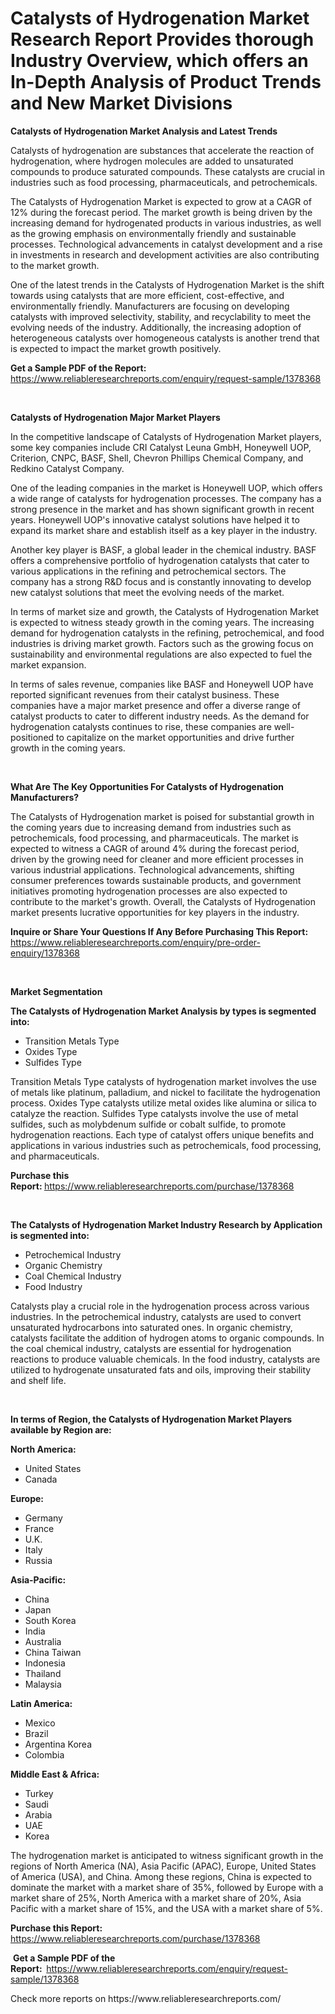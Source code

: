 <p><h1>Catalysts of Hydrogenation Market Research Report Provides thorough Industry Overview, which offers an In-Depth Analysis of Product Trends and New Market Divisions</h1></p><p><strong>Catalysts of Hydrogenation Market Analysis and Latest Trends</strong></p>
<p><p>Catalysts of hydrogenation are substances that accelerate the reaction of hydrogenation, where hydrogen molecules are added to unsaturated compounds to produce saturated compounds. These catalysts are crucial in industries such as food processing, pharmaceuticals, and petrochemicals.</p><p>The Catalysts of Hydrogenation Market is expected to grow at a CAGR of 12% during the forecast period. The market growth is being driven by the increasing demand for hydrogenated products in various industries, as well as the growing emphasis on environmentally friendly and sustainable processes. Technological advancements in catalyst development and a rise in investments in research and development activities are also contributing to the market growth.</p><p>One of the latest trends in the Catalysts of Hydrogenation Market is the shift towards using catalysts that are more efficient, cost-effective, and environmentally friendly. Manufacturers are focusing on developing catalysts with improved selectivity, stability, and recyclability to meet the evolving needs of the industry. Additionally, the increasing adoption of heterogeneous catalysts over homogeneous catalysts is another trend that is expected to impact the market growth positively.</p></p>
<p><strong>Get a Sample PDF of the Report:&nbsp;</strong> <a href="https://www.reliableresearchreports.com/enquiry/request-sample/1378368">https://www.reliableresearchreports.com/enquiry/request-sample/1378368</a></p>
<p>&nbsp;</p>
<p><strong>Catalysts of Hydrogenation Major Market Players</strong></p>
<p><p>In the competitive landscape of Catalysts of Hydrogenation Market players, some key companies include CRI Catalyst Leuna GmbH, Honeywell UOP, Criterion, CNPC, BASF, Shell, Chevron Phillips Chemical Company, and Redkino Catalyst Company. </p><p>One of the leading companies in the market is Honeywell UOP, which offers a wide range of catalysts for hydrogenation processes. The company has a strong presence in the market and has shown significant growth in recent years. Honeywell UOP's innovative catalyst solutions have helped it to expand its market share and establish itself as a key player in the industry. </p><p>Another key player is BASF, a global leader in the chemical industry. BASF offers a comprehensive portfolio of hydrogenation catalysts that cater to various applications in the refining and petrochemical sectors. The company has a strong R&D focus and is constantly innovating to develop new catalyst solutions that meet the evolving needs of the market. </p><p>In terms of market size and growth, the Catalysts of Hydrogenation Market is expected to witness steady growth in the coming years. The increasing demand for hydrogenation catalysts in the refining, petrochemical, and food industries is driving market growth. Factors such as the growing focus on sustainability and environmental regulations are also expected to fuel the market expansion. </p><p>In terms of sales revenue, companies like BASF and Honeywell UOP have reported significant revenues from their catalyst business. These companies have a major market presence and offer a diverse range of catalyst products to cater to different industry needs. As the demand for hydrogenation catalysts continues to rise, these companies are well-positioned to capitalize on the market opportunities and drive further growth in the coming years.</p></p>
<p>&nbsp;</p>
<p><strong>What Are The Key Opportunities For Catalysts of Hydrogenation Manufacturers?</strong></p>
<p><p>The Catalysts of Hydrogenation market is poised for substantial growth in the coming years due to increasing demand from industries such as petrochemicals, food processing, and pharmaceuticals. The market is expected to witness a CAGR of around 4% during the forecast period, driven by the growing need for cleaner and more efficient processes in various industrial applications. Technological advancements, shifting consumer preferences towards sustainable products, and government initiatives promoting hydrogenation processes are also expected to contribute to the market's growth. Overall, the Catalysts of Hydrogenation market presents lucrative opportunities for key players in the industry.</p></p>
<p><strong>Inquire or Share Your Questions If Any Before Purchasing This Report:</strong> <a href="https://www.reliableresearchreports.com/enquiry/pre-order-enquiry/1378368">https://www.reliableresearchreports.com/enquiry/pre-order-enquiry/1378368</a></p>
<p>&nbsp;</p>
<p><strong>Market Segmentation</strong></p>
<p><strong>The Catalysts of Hydrogenation Market Analysis by types is segmented into:</strong></p>
<p><ul><li>Transition Metals Type</li><li>Oxides Type</li><li>Sulfides Type</li></ul></p>
<p><p>Transition Metals Type catalysts of hydrogenation market involves the use of metals like platinum, palladium, and nickel to facilitate the hydrogenation process. Oxides Type catalysts utilize metal oxides like alumina or silica to catalyze the reaction. Sulfides Type catalysts involve the use of metal sulfides, such as molybdenum sulfide or cobalt sulfide, to promote hydrogenation reactions. Each type of catalyst offers unique benefits and applications in various industries such as petrochemicals, food processing, and pharmaceuticals.</p></p>
<p><strong>Purchase this Report:&nbsp;</strong><a href="https://www.reliableresearchreports.com/purchase/1378368">https://www.reliableresearchreports.com/purchase/1378368</a></p>
<p>&nbsp;</p>
<p><strong>The Catalysts of Hydrogenation Market Industry Research by Application is segmented into:</strong></p>
<p><ul><li>Petrochemical Industry</li><li>Organic Chemistry</li><li>Coal Chemical Industry</li><li>Food Industry</li></ul></p>
<p><p>Catalysts play a crucial role in the hydrogenation process across various industries. In the petrochemical industry, catalysts are used to convert unsaturated hydrocarbons into saturated ones. In organic chemistry, catalysts facilitate the addition of hydrogen atoms to organic compounds. In the coal chemical industry, catalysts are essential for hydrogenation reactions to produce valuable chemicals. In the food industry, catalysts are utilized to hydrogenate unsaturated fats and oils, improving their stability and shelf life.</p></p>
<p>&nbsp;</p>
<p><strong>In terms of Region, the Catalysts of Hydrogenation Market Players available by Region are:</strong></p>
<p>
    <p> <strong> North America: </strong>
        <ul>
            <li>United States</li>
            <li>Canada</li>
        </ul>
        </p> 
    <p> <strong> Europe: </strong>
        <ul>
            <li>Germany</li>
            <li>France</li>
            <li>U.K.</li>
            <li>Italy</li>
            <li>Russia</li>
        </ul>
        </p> 
    <p> <strong> Asia-Pacific: </strong>
        <ul>
            <li>China</li>
            <li>Japan</li>
            <li>South Korea</li>
            <li>India</li>
            <li>Australia</li>
            <li>China Taiwan</li>
            <li>Indonesia</li>
            <li>Thailand</li>
            <li>Malaysia</li>
        </ul>
        </p> 
    <p> <strong> Latin America: </strong>
        <ul>
            <li>Mexico</li>
            <li>Brazil</li>
            <li>Argentina Korea</li>
            <li>Colombia</li>
        </ul>
        </p> 
    <p> <strong> Middle East & Africa: </strong>
        <ul>
            <li>Turkey</li>
            <li>Saudi</li>
            <li>Arabia</li>
            <li>UAE</li>
            <li>Korea</li>
        </ul>
    </p>
    </p>
<p><p>The hydrogenation market is anticipated to witness significant growth in the regions of North America (NA), Asia Pacific (APAC), Europe, United States of America (USA), and China. Among these regions, China is expected to dominate the market with a market share of 35%, followed by Europe with a market share of 25%, North America with a market share of 20%, Asia Pacific with a market share of 15%, and the USA with a market share of 5%.</p></p>
<p><strong>Purchase this Report: </strong><a href="https://www.reliableresearchreports.com/purchase/1378368">https://www.reliableresearchreports.com/purchase/1378368</a></p>
<p>&nbsp;<strong>Get a Sample PDF of the Report:&nbsp;&nbsp;</strong><a href="https://www.reliableresearchreports.com/enquiry/request-sample/1378368">https://www.reliableresearchreports.com/enquiry/request-sample/1378368</a></p>
<p><strong></strong></p>
<p>Check more reports on https://www.reliableresearchreports.com/</p>